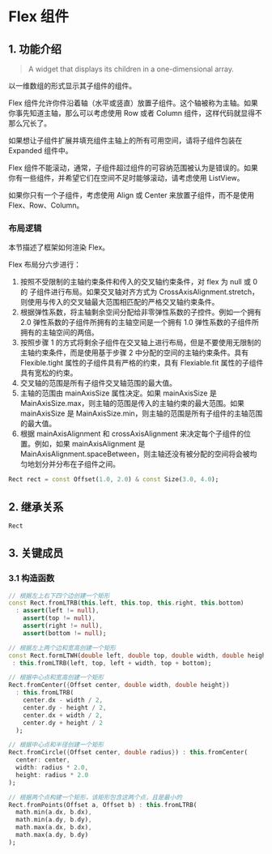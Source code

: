 # Flex 组件
## 1. 功能介绍
> A widget that displays its children in a one-dimensional array.

以一维数组的形式显示其子组件的组件。

Flex 组件允许你件沿着轴（水平或竖直）放置子组件。这个轴被称为主轴。如果你事先知道主轴，那么可以考虑使用 Row 或者 Column 组件，这样代码就显得不那么冗长了。

如果想让子组件扩展并填充组件主轴上的所有可用空间，请将子组件包装在 Expanded 组件中。

Flex 组件不能滚动，通常，子组件超过组件的可容纳范围被认为是错误的。如果你有一些组件，并希望它们在空间不足时能够滚动，请考虑使用 ListView。

如果你只有一个子组件，考虑使用 Align 或 Center 来放置子组件，而不是使用 Flex、Row、Column。

### 布局逻辑
本节描述了框架如何渲染 Flex。

Flex 布局分六步进行：
1. 按照不受限制的主轴约束条件和传入的交叉轴约束条件，对 flex 为 null 或 0 的 子组件进行布局。如果交叉轴对齐方式为 CrossAxisAlignment.stretch，则使用与传入的交叉轴最大范围相匹配的严格交叉轴约束条件。
2. 根据弹性系数，将主轴剩余空间分配给非零弹性系数的子控件。例如一个拥有 2.0 弹性系数的子组件所拥有的主轴空间是一个拥有 1.0 弹性系数的子组件所拥有的主轴空间的两倍。
3. 按照步骤 1 的方式将剩余子组件在交叉轴上进行布局，但是不要使用无限制的主轴约束条件，而是使用基于步骤 2 中分配的空间的主轴约束条件。具有 Flexible.tight 属性的子组件具有严格的约束，具有 Flexiable.fit 属性的子组件具有宽松的约束。
4. 交叉轴的范围是所有子组件交叉轴范围的最大值。
5. 主轴的范围由 mainAxisSize 属性决定。如果 mainAxisSize 是 MainAxisSize.max，则主轴的范围是传入的主轴约束的最大范围。如果 mainAxisSize 是 MainAxisSize.min，则主轴的范围是所有子组件的主轴范围的最大值。
6. 根据 mainAxisAlignment 和 crossAxisAlignment 来决定每个子组件的位置。例如，如果 mainAxisAlignment 是 MainAxisAlignment.spaceBetween，则主轴还没有被分配的空间将会被均匀地划分并分布在子组件之间。

```dart
Rect rect = const Offset(1.0, 2.0) & const Size(3.0, 4.0);
```

## 2. 继承关系
```dart
Rect
```

## 3. 关键成员
### 3.1 构造函数
```dart
// 根据左上右下四个边创建一个矩形
const Rect.fromLTRB(this.left, this.top, this.right, this.bottom)
  : assert(left != null),
    assert(top != null),
    assert(right != null),
    assert(bottom != null);

// 根据左上两个边和宽高创建一个矩形
const Rect.formLTWH(double left, double top, double width, double height)
 : this.fromLTRB(left, top, left + width, top + bottom);

// 根据中心点和宽高创建一个矩形
Rect.fromCenter({Offset center, double width, double height})
  : this.fromLTRB(
    center.dx - width / 2,
    center.dy - height / 2,
    center.dx + width / 2,
    center.dy + height / 2
  );

// 根据中心点和半径创建一个矩形
Rect.fromCircle({Offset center, double radius}) : this.fromCenter(
  center: center,
  width: radius * 2.0,
  height: radius * 2.0
);

// 根据两个点构建一个矩形，该矩形包含这两个点，且是最小的
Rect.fromPoints(Offset a, Offset b) : this.fromLTRB(
  math.min(a.dx, b.dx),
  math.min(a.dy, b.dy),
  math.max(a.dx, b.dx),
  math.max(a.dy, b.dy)
);
```

